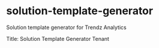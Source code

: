 # solution-template-generator
Solution template generator for Trendz Analytics

Title: Solution Template Generator Tenant